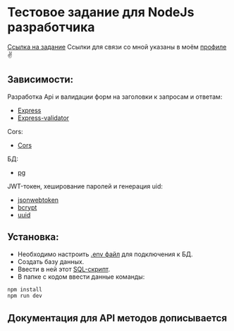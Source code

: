 # Тестовое задание для NodeJs разработчика

[Ссылка на задание](https://github.com/kisilya/test-tasks/tree/main/nodeJS)
Ссылки для связи со мной указаны в моём [профиле](https://github.com/evyz) ✌️

## Зависимости:

Разработка Api и валидации форм на заголовки к запросам и ответам:

-   [Express](https://www.npmjs.com/package/express)
-   [Express-validator](https://www.npmjs.com/package/express-validator)

Cors:

-   [Cors](https://www.npmjs.com/package/cors)

БД:

-   [pg](https://www.npmjs.com/package/pg)

JWT-токен, хеширование паролей и генерация uid:

-   [jsonwebtoken](https://www.npmjs.com/package/jsonwebtoken)
-   [bcrypt](https://www.npmjs.com/package/bcrypt)
-   [uuid](https://www.npmjs.com/package/uuid)

## Установка:

-   Необходимо настроить [.env файл](./.env) для подключения к БД.
-   Создать базу данных.
-   Ввести в ней этот [SQL-скрипт](../models/sql/script.sql).
-   В папке с кодом ввести данные команды:

```sh
npm install
npm run dev
```

<!-- ## [Документация для API методов](./doc/readme.md) -->

## Документация для API методов дописывается
